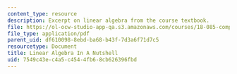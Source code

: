 ```yaml
---
content_type: resource
description: Excerpt on linear algebra from the course textbook.
file: https://ol-ocw-studio-app-qa.s3.amazonaws.com/courses/18-085-computational-science-and-engineering-i-fall-2008/7549c43ec4a5c4544fb68cb626396fbd_nutshell.pdf
file_type: application/pdf
parent_uid: df610098-8ebd-ba68-b43f-7d3a6f71d7c5
resourcetype: Document
title: Linear Algebra In A Nutshell
uid: 7549c43e-c4a5-c454-4fb6-8cb626396fbd
---
```

